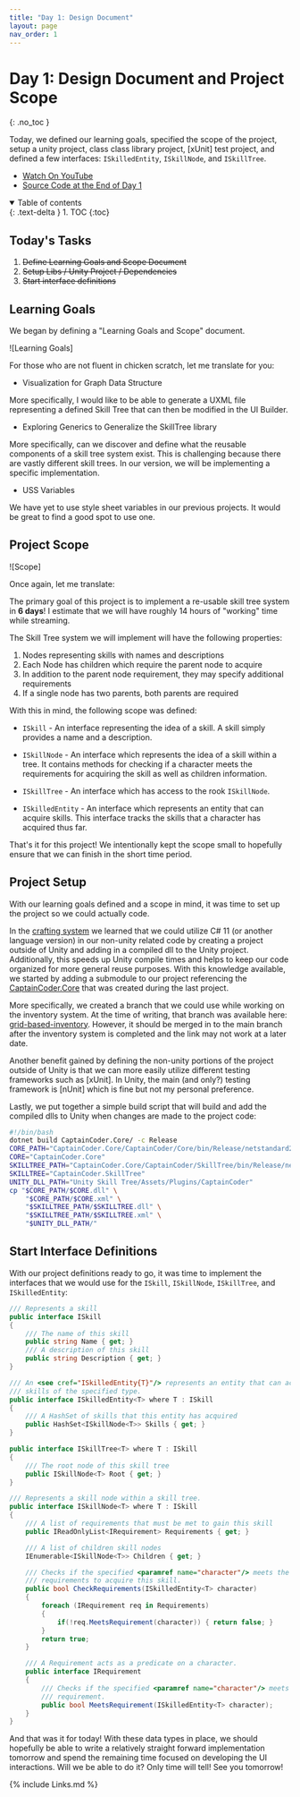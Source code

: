 ```yaml
---
title: "Day 1: Design Document"
layout: page
nav_order: 1
---
```


# Day 1: Design Document and Project Scope
{: .no_toc }

Today, we defined our learning goals, specified the scope of the project, setup
a unity project, class class library project, [xUnit] test project, and defined
a few interfaces: `ISkilledEntity`, `ISkillNode`, and `ISkillTree`.

* [Watch On YouTube](https://youtube.com/live/am5e_8QieYM?feature=share)
* [Source Code at the End of Day 1](https://github.com/CaptainCoderOrg/SkillTree/releases/tag/end-of-day-1)


<details open markdown="block">
  <summary>
    Table of contents
  </summary>
  {: .text-delta }
1. TOC
{:toc}
</details>

## Today's Tasks

1. <s>Define Learning Goals and Scope Document</s>
2. <s>Setup Libs / Unity Project / Dependencies</s>
3. <s>Start interface definitions</s>

## Learning Goals

We began by defining a "Learning Goals and Scope" document.

![Learning Goals]

For those who are not fluent in chicken scratch, let me translate for you:

* Visualization for Graph Data Structure

More specifically, I would like to be able to generate a UXML file representing
a defined Skill Tree that can then be modified in the UI Builder.

* Exploring Generics to Generalize the SkillTree library

More specifically, can we discover and define what the reusable components of a
skill tree system exist. This is challenging because there are vastly different
skill trees. In our version, we will be implementing a specific implementation.

* USS Variables

We have yet to use style sheet variables in our previous projects. It would
be great to find a good spot to use one.

## Project Scope

![Scope]

Once again, let me translate:

The primary goal of this project is to implement a re-usable skill tree system
in **6 days**! I estimate that we will have roughly 14 hours of "working" time
while streaming.

The Skill Tree system we will implement will have the following properties:

1. Nodes representing skills with names and descriptions
2. Each Node has children which require the parent node to acquire
3. In addition to the parent node requirement, they may specify additional requirements
4. If a single node has two parents, both parents are required

With this in mind, the following scope was defined:

* `ISkill` - An interface representing the idea of a skill. A skill simply provides
  a name and a description.

* `ISkillNode` - An interface which represents the idea of a skill within a tree. It
  contains methods for checking if a character meets the requirements for acquiring
  the skill as well as children information.

* `ISkillTree` - An interface which has access to the rook `ISkillNode`.

* `ISkilledEntity` - An interface which represents an entity that can acquire skills. This
  interface tracks the skills that a character has acquired thus far.

That's it for this project! We intentionally kept the scope small to hopefully
ensure that we can finish in the short time period.

## Project Setup

With our learning goals defined and a scope in mind, it was time to set up the
project so we could actually code. 

In the [crafting system](https://crafting.captaincoder.org) we learned that we
could utilize C# 11 (or another language version) in our non-unity related code
by creating a project outside of Unity and adding in a compiled dll to the Unity
project. Additionally, this speeds up Unity compile times and helps to keep our
code organized for more general reuse purposes. With this knowledge available,
we started by adding a submodule to our project referencing the
[CaptainCoder.Core](https://github.com/CaptainCoderOrg/CaptainCoder.Core) that
was created during the last project.

More specifically, we created a branch that we could use while working on the
inventory system. At the time of writing, that branch was available here:
[grid-based-inventory](https://github.com/CaptainCoderOrg/CaptainCoder.Core/tree/skill-tree).
However, it should be merged in to the main branch after the inventory system is
completed and the link may not work at a later date.

Another benefit gained by defining the non-unity portions of the project outside
of Unity is that we can more easily utilize different testing frameworks such as
[xUnit]. In Unity, the main (and only?) testing framework is [nUnit] which is fine
but not my personal preference.

Lastly, we put together a simple build script that will build and add the 
compiled dlls to Unity when changes are made to the project code:

```bash
#!/bin/bash
dotnet build CaptainCoder.Core/ -c Release
CORE_PATH="CaptainCoder.Core/CaptainCoder/Core/bin/Release/netstandard2.1"
CORE="CaptainCoder.Core"
SKILLTREE_PATH="CaptainCoder.Core/CaptainCoder/SkillTree/bin/Release/netstandard2.1"
SKILLTREE="CaptainCoder.SkillTree"
UNITY_DLL_PATH="Unity Skill Tree/Assets/Plugins/CaptainCoder"
cp "$CORE_PATH/$CORE.dll" \
    "$CORE_PATH/$CORE.xml" \
    "$SKILLTREE_PATH/$SKILLTREE.dll" \
    "$SKILLTREE_PATH/$SKILLTREE.xml" \
    "$UNITY_DLL_PATH/"
```

## Start Interface Definitions

With our project definitions ready to go, it was time to implement the
interfaces that we would use for the `ISkill`, `ISkillNode`, `ISkillTree`, and
`ISkilledEntity`:

```csharp
/// Represents a skill
public interface ISkill
{
    /// The name of this skill
    public string Name { get; }
    /// A description of this skill
    public string Description { get; }
}
```

```csharp
/// An <see cref="ISkilledEntity{T}"/> represents an entity that can acquire
/// skills of the specified type.
public interface ISkilledEntity<T> where T : ISkill
{
    /// A HashSet of skills that this entity has acquired
    public HashSet<ISkillNode<T>> Skills { get; }
}
```

```csharp
public interface ISkillTree<T> where T : ISkill
{
    /// The root node of this skill tree
    public ISkillNode<T> Root { get; }
}
```

```csharp
/// Represents a skill node within a skill tree.
public interface ISkillNode<T> where T : ISkill
{
    /// A list of requirements that must be met to gain this skill
    public IReadOnlyList<IRequirement> Requirements { get; }

    /// A list of children skill nodes
    IEnumerable<ISkillNode<T>> Children { get; }

    /// Checks if the specified <paramref name="character"/> meets the
    /// requirements to acquire this skill.
    public bool CheckRequirements(ISkilledEntity<T> character)
    {
        foreach (IRequirement req in Requirements)
        {
            if(!req.MeetsRequirement(character)) { return false; }
        }
        return true;
    }

    /// A Requirement acts as a predicate on a character.
    public interface IRequirement
    {
        /// Checks if the specified <paramref name="character"/> meets this
        /// requirement.
        public bool MeetsRequirement(ISkilledEntity<T> character);
    }
}
```

And that was it for today! With these data types in place, we should hopefully
be able to write a relatively straight forward implementation tomorrow and spend
the remaining time focused on developing the UI interactions. Will we be able to do it?
Only time will tell! See you tomorrow!

{% include Links.md %}